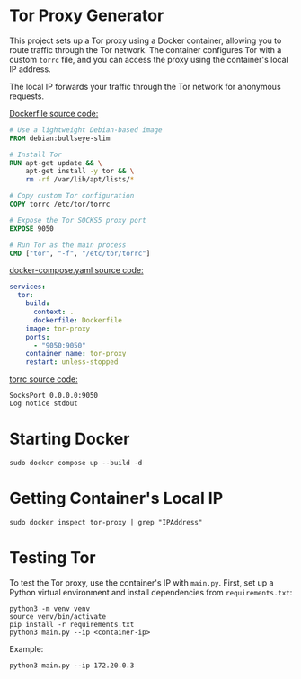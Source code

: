 # Tor Proxy Generator

This project sets up a Tor proxy using a Docker container, allowing you to route traffic through the Tor network. The container configures Tor with a custom `torrc` file, and you can access the proxy using the container's local IP address.

The local IP forwards your traffic through the Tor network for anonymous requests.

[Dockerfile source code:](./Dockerfile)
```dockerfile
# Use a lightweight Debian-based image
FROM debian:bullseye-slim

# Install Tor
RUN apt-get update && \
    apt-get install -y tor && \
    rm -rf /var/lib/apt/lists/*

# Copy custom Tor configuration
COPY torrc /etc/tor/torrc

# Expose the Tor SOCKS5 proxy port
EXPOSE 9050

# Run Tor as the main process
CMD ["tor", "-f", "/etc/tor/torrc"]
```

[docker-compose.yaml source code:](./docker-compose.yaml)
```yaml
services:
  tor:
    build:
      context: .
      dockerfile: Dockerfile
    image: tor-proxy
    ports:
      - "9050:9050"
    container_name: tor-proxy
    restart: unless-stopped
```

[torrc source code:](./torrc)
```
SocksPort 0.0.0.0:9050
Log notice stdout
```

# Starting Docker
```
sudo docker compose up --build -d
```

# Getting Container's Local IP
```
sudo docker inspect tor-proxy | grep "IPAddress"
```

# Testing Tor
To test the Tor proxy, use the container's IP with `main.py`. First, set up a Python virtual environment and install dependencies from `requirements.txt`:
```
python3 -m venv venv
source venv/bin/activate
pip install -r requirements.txt
python3 main.py --ip <container-ip>
```

Example:
```
python3 main.py --ip 172.20.0.3
```

